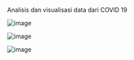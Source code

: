 Analisis dan visualisasi data dari COVID 19

![image](https://github.com/user-attachments/assets/9f58cb19-8751-4b66-b457-a5fc50c94778)

![image](https://github.com/user-attachments/assets/550005b9-bf62-4926-bb5d-e6bcce155bb6)

![image](https://github.com/user-attachments/assets/fe5fd895-e6d4-471a-b537-9680556af3e3)
